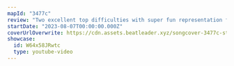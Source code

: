 ```yaml
---
mapId: "3477c"
review: "Two excellent top difficulties with super fun representation from both mappers! Great use of the v3 elements (arcs and chains) along with the bomb resets in both difficulties. Fun techier patterns in the top two difficulties, with more accessible ones in the lower difficulties. Awesome lightshow in the Lizzo environment as well, which fits the song perfectly!"
startDate: "2023-08-07T00:00:00.000Z"
coverUrlOverwrite: https://cdn.assets.beatleader.xyz/songcover-3477c-star.jpg
showcase:
  id: W64x58JRwtc
  type: youtube-video
---
```

